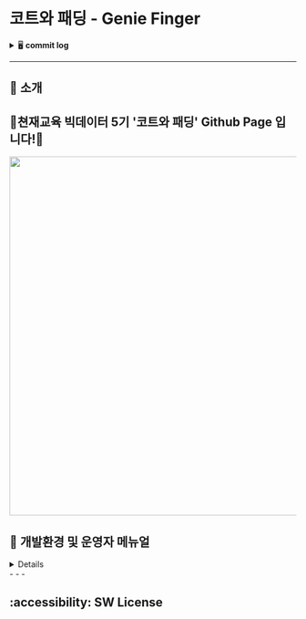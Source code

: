 # 코트와 패딩 - Genie Finger

<details>
<summary>🖥 <b>commit log</b></summary><br>
  
### Team Name - 코트와 패딩
### Content Name - Genie Finger
### Team Member & R&R


<table>
  <tr>
    <td align="center">
    <a href="https://github.com/k-3730">
    <img src="https://github.com/k-3730.png" width="150px;" alt="홍준"/>
    <br />
    <sub>
    <b>권홍준</b><br>
    <b> :bulb: PM 및 컨텐츠 개발</b>
    </sub>
    </a>
    <br />
    <td align="center">
    <a href="https://github.com/dony1220">
    <img src="https://github.com/dony1220.png" width="150px;" alt="도현"/>
    <br />
    <sub>
    <b>김도현</b><br>
    <b>🌟 컨텐츠 개발 및 웹 개발</b>
    </sub>
    </a>
    <td align="center">
    <a href="https://github.com/dnddl6962">
    <img src="https://github.com/dnddl6962.png" width="150px;" alt="웅"/>
    <br />
    <sub>
    <b>장 웅</b><br>
    <b>🌟 웹 개발 및 컨텐츠 개발, 로그 연동</b>
    </sub>
    </a>
    <br />
    </td>
    <td align="center">
    <a href="https://github.com/surplus96">
    <img src="https://github.com/surplus96.png" width="150px;" alt="태영"/>
    <br />
    <sub>
    <b>최태영</b><br>
    <b> :bulb: 컨텐츠 개발 및 코드 정제</b>
    </sub>
    </a>
    <br />
    </td>    
    <br />
    </td>
  </tr>
</table>
<br/>


<h3 align="left"><b>🛠 Used Tool/Stack 🛠</b></h3>
</br>
<p align="left">


<img alt="Python" src ="https://img.shields.io/badge/Python-3776AB.svg?&style=for-the-badge&logo=Python&logoColor=white"/>
<img alt="TensorFlow" src ="https://img.shields.io/badge/TensorFlow-FF6F00.svg?&style=for-the-badge&logo=TensorFlow&logoColor=black"/>
<img alt="Jupyter" src ="https://img.shields.io/badge/Jupyter-F37626.svg?&style=for-the-badge&logo=Jupyter&logoColor=white"/>
<img alt="OpenCV" src ="https://img.shields.io/badge/OpenCV-5C3EE8.svg?&style=for-the-badge&logo=OpenCV&logoColor=white"/>
<img alt="OpenAI" src ="https://img.shields.io/badge/OpenAI-412991.svg?&style=for-the-badge&logo=OpenAI&logoColor=white"/>
<img alt="Anaconda" src ="https://img.shields.io/badge/Anaconda-44A833.svg?&style=for-the-badge&logo=Anaconda&logoColor=black"/>
<img alt="Flask" src ="https://img.shields.io/badge/Flask-000000.svg?&style=for-the-badge&logo=Flask&logoColor=white"/>


<h3 align="left"><b>🛠 Used SCM 🛠</b></h3>
</br>
<p align="left">
<img alt="GitHub" src ="https://img.shields.io/badge/GitHub-181717.svg?&style=for-the-badge&logo=GitHub&logoColor=white"/>
<img alt="Slack" src ="https://img.shields.io/badge/Slack-4A154B.svg?&style=for-the-badge&logo=Slack&logoColor=pupple"/>

</details>


- - -
## 📃 **소개**
## **🥇쳔재교육 빅데이터 5기 '코트와 패딩' Github Page 입니다!🥇**

<p align="left">
  <img src="https://github.com/dnddl6962/flask/assets/96913965/0af57721-4025-4458-9333-cb2df39dabb8" width = "630px">
</p>


## **🥑 개발환경 및 운영자 메뉴얼**
<details>
  
</details>
- - -

## **:accessibility: SW License**


